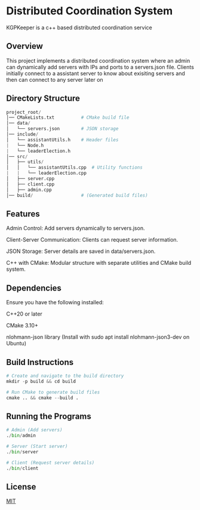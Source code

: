 # Distributed Coordination System

KGPKeeper is a c++ based distributed coordination service

## Overview


This project implements a distributed coordination system where an admin can dynamically add servers with IPs and ports to a servers.json file. Clients initially connect to a assistant server to know about exisiting servers and then can connect to any server later on


## Directory Structure

```python
project_root/
│── CMakeLists.txt          # CMake build file
│── data/
│   └── servers.json        # JSON storage
│── include/
│   └── assistantUtils.h    # Header files
|   └── Node.h
|   └── leaderElection.h
│── src/
│   ├── utils/
│   │   └── assistantUtils.cpp  # Utility functions
|   |   └── leaderElection.cpp
│   ├── server.cpp
│   ├── client.cpp
│   ├── admin.cpp
│── build/                  # (Generated build files)
```

## Features

Admin Control: Add servers dynamically to servers.json.

Client-Server Communication: Clients can request server information.

JSON Storage: Server details are saved in data/servers.json.

C++ with CMake: Modular structure with separate utilities and CMake build system.


## Dependencies
Ensure you have the following installed:

C++20 or later

CMake 3.10+

nlohmann-json library (Install with sudo apt install nlohmann-json3-dev on Ubuntu)

## Build Instructions

```python
# Create and navigate to the build directory
mkdir -p build && cd build

# Run CMake to generate build files
cmake .. && cmake --build .
```

## Running the Programs

```python
# Admin (Add servers)
./bin/admin

# Server (Start server)
./bin/server

# Client (Request server details)
./bin/client
```


## License

[MIT](https://choosealicense.com/licenses/mit/)
